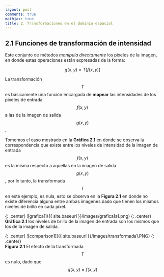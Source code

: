 ```yaml
---
layout: post
comments: true
mathjax: true
title: 2. Transformaciones en el dominio espacial
---
```

## 2.1 Funciones de transformación de intensidad

Este conjunto de métodos _manipula directamente_ los pixeles de la imagen, en donde estas operaciones están expresadas de la forma:

$$ g(x, y) = T[f(x, y)] $$

La transformación $$T$$ es básicamente una función encargada de __mapear__ las intensidades de los pixeles de entrada $$f(x, y)$$ a las de la imagen de salida $$g(x, y)$$.

Tomemos el caso mostrado en la __Gráfica 2.1__ en donde se observa la correspondencia que existe entre los niveles de intensidad de la imagen de entrada $$f(x, y)$$ es la misma respecto a aquellas en la imagen de salida $$g(x, y)$$, por lo tanto, la transformada $$T$$ en este ejemplo, es nula, esto se observa en la __Figura 2.1__ en donde no existe diferencia alguna entre ambas imagenes dado que tienen los mismos niveles de brillo en cada pixel.

{: .center}
![grafica1]({{ site.baseurl }}/images/grafica1a1.png)
{: .center}  
__Gráfica 2.1__ los niveles de brillo de la imagen de entrada son los mismos que los de la imagen de salida.

{: .center} 
![comparison1]({{ site.baseurl }}/images/transformada1.PNG)
{: .center}  
__Figura 2.1__ El efecto de la transformada $$T$$ es nulo, dado que $$g(x, y) = f(x, y)$$
